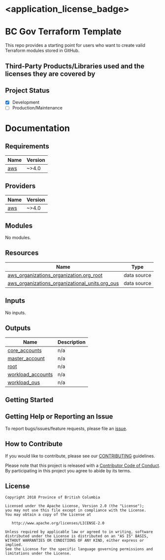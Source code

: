 
# <application_license_badge>
<!--- [![License](https://img.shields.io/badge/License-Apache%202.0-blue.svg)](./LICENSE) --->

# BC Gov Terraform Template

This repo provides a starting point for users who want to create valid Terraform modules stored in GitHub.  

## Third-Party Products/Libraries used and the licenses they are covered by
<!--- product/library and path to the LICENSE --->
<!--- Example: <library_name> - [![GitHub](<shield_icon_link>)](<path_to_library_LICENSE>) --->

## Project Status
- [x] Development
- [ ] Production/Maintenance

# Documentation

<!-- BEGIN_TF_DOCS -->
## Requirements

| Name | Version |
|------|---------|
| <a name="requirement_aws"></a> [aws](#requirement\_aws) | ~>4.0 |

## Providers

| Name | Version |
|------|---------|
| <a name="provider_aws"></a> [aws](#provider\_aws) | ~>4.0 |

## Modules

No modules.

## Resources

| Name | Type |
|------|------|
| [aws_organizations_organization.org_root](https://registry.terraform.io/providers/hashicorp/aws/latest/docs/data-sources/organizations_organization) | data source |
| [aws_organizations_organizational_units.org_ous](https://registry.terraform.io/providers/hashicorp/aws/latest/docs/data-sources/organizations_organizational_units) | data source |

## Inputs

No inputs.

## Outputs

| Name | Description |
|------|-------------|
| <a name="output_core_accounts"></a> [core\_accounts](#output\_core\_accounts) | n/a |
| <a name="output_master_account"></a> [master\_account](#output\_master\_account) | n/a |
| <a name="output_root"></a> [root](#output\_root) | n/a |
| <a name="output_workload_accounts"></a> [workload\_accounts](#output\_workload\_accounts) | n/a |
| <a name="output_workload_ous"></a> [workload\_ous](#output\_workload\_ous) | n/a |
<!-- END_TF_DOCS -->

## Getting Started
<!--- setup env vars, secrets, instructions... --->

## Getting Help or Reporting an Issue
<!--- Example below, modify accordingly --->
To report bugs/issues/feature requests, please file an [issue](../../issues).


## How to Contribute
<!--- Example below, modify accordingly --->
If you would like to contribute, please see our [CONTRIBUTING](./CONTRIBUTING.md) guidelines.

Please note that this project is released with a [Contributor Code of Conduct](./CODE_OF_CONDUCT.md). 
By participating in this project you agree to abide by its terms.


## License
<!--- Example below, modify accordingly --->
    Copyright 2018 Province of British Columbia

    Licensed under the Apache License, Version 2.0 (the "License");
    you may not use this file except in compliance with the License.
    You may obtain a copy of the License at

       http://www.apache.org/licenses/LICENSE-2.0

    Unless required by applicable law or agreed to in writing, software
    distributed under the License is distributed on an "AS IS" BASIS,
    WITHOUT WARRANTIES OR CONDITIONS OF ANY KIND, either express or implied.
    See the License for the specific language governing permissions and
    limitations under the License.

